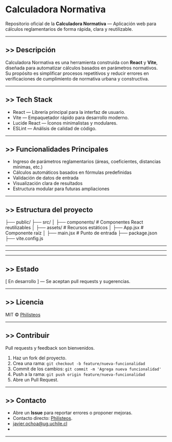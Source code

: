 # Calculadora Normativa

Repositorio oficial de la **Calculadora Normativa** — Aplicación web para cálculos reglamentarios de forma rápida, clara y reutilizable.

---

## >> Descripción

Calculadora Normativa es una herramienta construida con **React** y **Vite**, diseñada para automatizar cálculos basados en parámetros normativos.  
Su propósito es simplificar procesos repetitivos y reducir errores en verificaciones de cumplimiento de normativa urbana y constructiva.

---

## >> Tech Stack

- React — Librería principal para la interfaz de usuario.
- Vite — Empaquetador rápido para desarrollo moderno.
- Lucide React — Íconos minimalistas y modulares.
- ESLint — Análisis de calidad de código.

---

## >> Funcionalidades Principales

- Ingreso de parámetros reglamentarios (áreas, coeficientes, distancias mínimas, etc.)
- Cálculos automáticos basados en fórmulas predefinidas
- Validación de datos de entrada
- Visualización clara de resultados
- Estructura modular para futuras ampliaciones

---

## >> Estructura del proyecto

├── public/
├── src/
│ ├── components/ # Componentes React reutilizables
│ ├── assets/ # Recursos estáticos
│ ├── App.jsx # Componente raíz
│ ├── main.jsx # Punto de entrada
├── package.json
├── vite.config.js

-------------------------------------------------------------------------------------------
------------------------------------------------------------------------------------------


---

## >> Estado

[ En desarrollo ] — Se aceptan pull requests y sugerencias.

---

## >> Licencia

MIT © [Philisteos](https://github.com/Philisteos)

---

## >> Contribuir

Pull requests y feedback son bienvenidos.

1) Haz un fork del proyecto.  
2) Crea una rama: `git checkout -b feature/nueva-funcionalidad`  
3) Commit de los cambios: `git commit -m 'Agrega nueva funcionalidad'`  
4) Push a la rama: `git push origin feature/nueva-funcionalidad`  
5) Abre un Pull Request.

---

## >> Contacto

- Abre un **Issue** para reportar errores o proponer mejoras.
- Contacto directo: [Philisteos](https://github.com/Philisteos).
- javier.ochoa@ug.uchile.cl
- 

---
